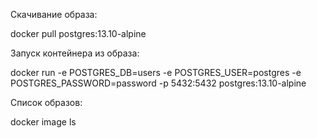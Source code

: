 Скачивание образа:

docker pull postgres:13.10-alpine

Запуск контейнера из образа:

docker run -e POSTGRES_DB=users -e POSTGRES_USER=postgres -e POSTGRES_PASSWORD=password -p 5432:5432 postgres:13.10-alpine

Список образов:

docker image ls